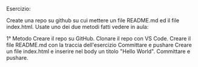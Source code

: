Esercizio:

Create una repo su github su cui mettere un file README.md ed il file index.html. Usate uno dei due metodi fatti vedere in aula:

1° Metodo
Creare il repo su GitHub.
Clonare il repo con VS Code.
Creare il file README.md con la traccia dell'esercizio
Committare e pushare
Creare un file index.html e inserire nel body un titolo "Hello World".
Committare e pushare.